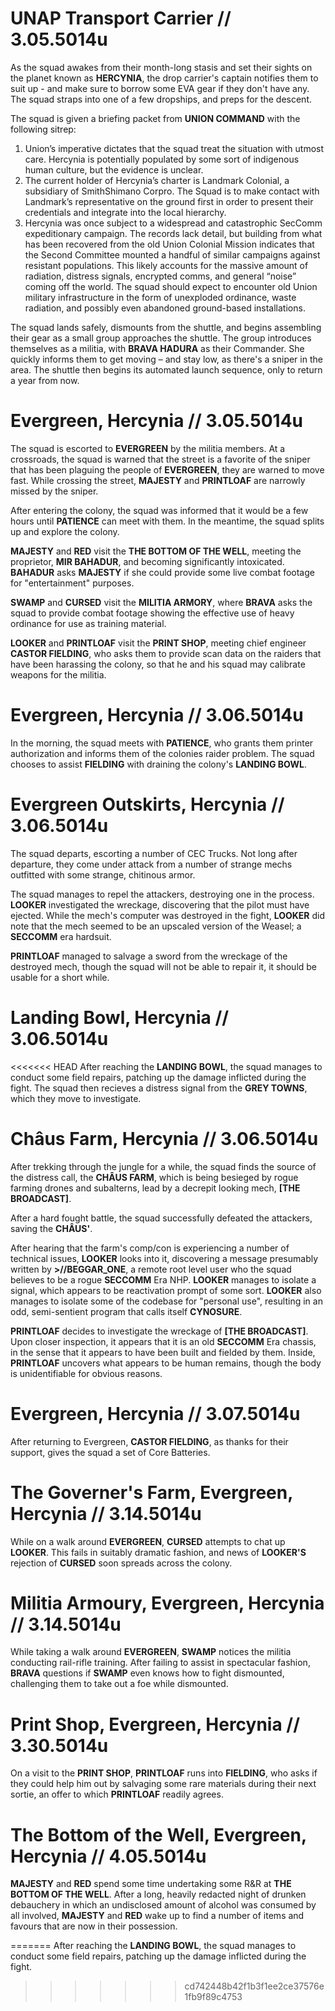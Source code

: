 # UNAP Transport Carrier // 3.05.5014u

As the squad awakes from their month-long stasis and set their sights on the planet known as **HERCYNIA**, the drop carrier's captain notifies them to suit up - and make sure to borrow some EVA gear if they don't have any. The squad straps into one of a few dropships, and preps for the descent.

The squad is given a briefing packet from **UNION COMMAND** with the following sitrep:

1. Union’s imperative dictates that the squad treat the situation with utmost care. Hercynia is potentially populated by some sort of indigenous human culture, but the evidence is unclear.
2. The current holder of Hercynia’s charter is Landmark Colonial, a subsidiary of SmithShimano Corpro. The Squad is to make contact with Landmark’s representative on the ground first in order to present their credentials and integrate into the local hierarchy.
3. Hercynia was once subject to a widespread and catastrophic SecComm expeditionary campaign. The records lack detail, but building from what has been recovered from the old Union Colonial Mission indicates that the Second Committee mounted a handful of similar campaigns against resistant populations. This likely accounts for the massive amount of radiation, distress signals, encrypted comms, and general “noise” coming off the world. The squad should expect to encounter old Union military infrastructure in the form of unexploded ordinance, waste radiation, and possibly even abandoned ground-based installations.

The squad lands safely, dismounts from the shuttle, and begins assembling their gear as a small group approaches the shuttle. The group introduces themselves as a militia, with **BRAVA HADURA** as their Commander. She quickly informs them to get moving – and stay low, as there's a sniper in the area. The shuttle then begins its automated launch sequence, only to return a year from now.

# Evergreen, Hercynia // 3.05.5014u

The squad is escorted to **EVERGREEN** by the militia members. At a crossroads, the squad is warned that the street is a favorite of the sniper that has been plaguing the people of **EVERGREEN**, they are warned to move fast. While crossing the street, **MAJESTY** and **PRINTLOAF** are narrowly missed by the sniper. 

After entering the colony, the squad was informed that it would be a few hours until **PATIENCE** can meet with them. In the meantime, the squad splits up and explore the colony. 

**MAJESTY** and **RED** visit the **THE BOTTOM OF THE WELL**, meeting the proprietor, **MIR BAHADUR**, and becoming significantly intoxicated. **BAHADUR** asks **MAJESTY** if she could provide some live combat footage for "entertainment" purposes.

**SWAMP** and **CURSED** visit the **MILITIA ARMORY**, where **BRAVA** asks the squad to provide combat footage showing the effective use of heavy ordinance for use as training material.

**LOOKER** and **PRINTLOAF** visit the **PRINT SHOP**, meeting chief engineer **CASTOR FIELDING**, who asks them to provide scan data on the raiders that have been harassing the colony, so that he and his squad may calibrate weapons for the militia.

# Evergreen, Hercynia // 3.06.5014u

In the morning, the squad meets with **PATIENCE**, who grants them printer authorization and informs them of the colonies raider problem. The squad chooses to assist **FIELDING** with draining the colony's **LANDING BOWL**.

# Evergreen Outskirts, Hercynia // 3.06.5014u

The squad departs, escorting a number of CEC Trucks. Not long after departure, they come under attack from a number of strange mechs outfitted with some strange, chitinous armor. 

The squad manages to repel the attackers, destroying one in the process. **LOOKER** investigated the wreckage, discovering that the pilot must have ejected. While the mech's computer was destroyed in the fight, **LOOKER** did note that the mech seemed to be an upscaled version of the Weasel; a **SECCOMM** era hardsuit.

**PRINTLOAF** managed to salvage a sword from the wreckage of the destroyed mech, though the squad will not be able to repair it, it should be usable for a short while.

# Landing Bowl, Hercynia // 3.06.5014u

<<<<<<< HEAD
After reaching the **LANDING BOWL**, the squad manages to conduct some field repairs, patching up the damage inflicted during the fight. The squad then recieves a distress signal from the **GREY TOWNS**, which they move to investigate.

# Châus Farm, Hercynia // 3.06.5014u

After trekking through the jungle for a while, the squad finds the source of the distress call, the **CHÂUS FARM**, which is being besieged by rogue farming drones and subalterns, lead by a decrepit looking mech, **[THE BROADCAST]**. 

After a hard fought battle, the squad successfully defeated the attackers, saving the **CHÂUS'**. 

After hearing that the farm's comp/con is experiencing a number of technical issues, **LOOKER** looks into it, discovering a message presumably written by **>//BEGGAR_ONE**, a remote root level user who the squad believes to be a rogue **SECCOMM** Era NHP. **LOOKER** manages to isolate a signal, which appears to be reactivation prompt of some sort. **LOOKER** also manages to isolate some of the codebase for "personal use", resulting in an odd, semi-sentient program that calls itself **CYNOSURE**.

**PRINTLOAF** decides to investigate the wreckage of **[THE BROADCAST]**. Upon closer inspection, it appears that it is an old **SECCOMM** Era chassis, in the sense that it appears to have been built and fielded by them. Inside, **PRINTLOAF** uncovers what appears to be human remains, though the body is unidentifiable for obvious reasons.

# Evergreen, Hercynia // 3.07.5014u

After returning to Evergreen, **CASTOR FIELDING**, as thanks for their support, gives the squad a set of Core Batteries.

# The Governer's Farm, Evergreen, Hercynia // 3.14.5014u

While on a walk around **EVERGREEN**, **CURSED** attempts to chat up **LOOKER**. This fails in suitably dramatic fashion, and news of **LOOKER'S** rejection of **CURSED** soon spreads across the colony.

# Militia Armoury, Evergreen, Hercynia // 3.14.5014u

While taking a walk around **EVERGREEN**, **SWAMP** notices the militia conducting rail-rifle training. After failing to assist in spectacular fashion, **BRAVA** questions if **SWAMP** even knows how to fight dismounted, challenging them to take out a foe while dismounted.

# Print Shop, Evergreen, Hercynia // 3.30.5014u

On a visit to the **PRINT SHOP**, **PRINTLOAF** runs into **FIELDING**, who asks if they could help him out by salvaging some rare materials during their next sortie, an offer to which **PRINTLOAF** readily agrees.

# The Bottom of the Well, Evergreen, Hercynia // 4.05.5014u

**MAJESTY** and **RED** spend some time undertaking some R&R at **THE BOTTOM OF THE WELL**. After a long, heavily redacted night of drunken debauchery in which an undisclosed amount of alcohol was consumed by all involved, **MAJESTY** and **RED** wake up to find a number of items and favours that are now in their possession.

=======
After reaching the **LANDING BOWL**, the squad manages to conduct some field repairs, patching up the damage inflicted during the fight.
>>>>>>> cd742448b42f1b3f1ee2ce37576e1fb9f89c4753
